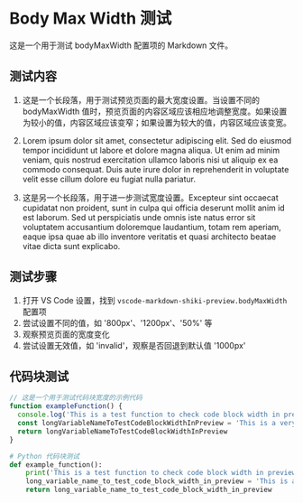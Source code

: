 # Body Max Width 测试

这是一个用于测试 bodyMaxWidth 配置项的 Markdown 文件。

## 测试内容

1. 这是一个长段落，用于测试预览页面的最大宽度设置。当设置不同的 bodyMaxWidth 值时，预览页面的内容区域应该相应地调整宽度。如果设置为较小的值，内容区域应该变窄；如果设置为较大的值，内容区域应该变宽。

2. Lorem ipsum dolor sit amet, consectetur adipiscing elit. Sed do eiusmod tempor incididunt ut labore et dolore magna aliqua. Ut enim ad minim veniam, quis nostrud exercitation ullamco laboris nisi ut aliquip ex ea commodo consequat. Duis aute irure dolor in reprehenderit in voluptate velit esse cillum dolore eu fugiat nulla pariatur.

3. 这是另一个长段落，用于进一步测试宽度设置。Excepteur sint occaecat cupidatat non proident, sunt in culpa qui officia deserunt mollit anim id est laborum. Sed ut perspiciatis unde omnis iste natus error sit voluptatem accusantium doloremque laudantium, totam rem aperiam, eaque ipsa quae ab illo inventore veritatis et quasi architecto beatae vitae dicta sunt explicabo.

## 测试步骤

1. 打开 VS Code 设置，找到 `vscode-markdown-shiki-preview.bodyMaxWidth` 配置项
2. 尝试设置不同的值，如 '800px'、'1200px'、'50%' 等
3. 观察预览页面的宽度变化
4. 尝试设置无效值，如 'invalid'，观察是否回退到默认值 '1000px'

## 代码块测试

```javascript
// 这是一个用于测试代码块宽度的示例代码
function exampleFunction() {
  console.log('This is a test function to check code block width in preview')
  const longVariableNameToTestCodeBlockWidthInPreview = 'This is a very long string to test the width of code blocks in the preview'
  return longVariableNameToTestCodeBlockWidthInPreview
}
```

```python
# Python 代码块测试
def example_function():
    print('This is a test function to check code block width in preview')
    long_variable_name_to_test_code_block_width_in_preview = 'This is a very long string to test the width of code blocks in the preview'
    return long_variable_name_to_test_code_block_width_in_preview
```
